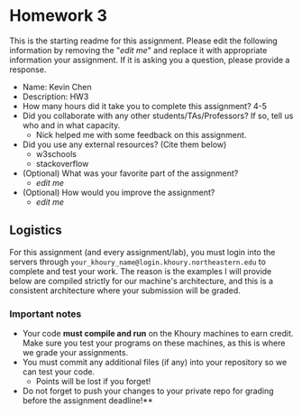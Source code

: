 # Homework 3

This is the starting readme for this assignment.  Please edit the following 
information by removing the "*edit me*" and replace it with appropriate 
information your assignment. If it is asking you a question, please provide 
a response.

- Name: Kevin Chen
- Description: HW3
- How many hours did it take you to complete this assignment? 4-5
- Did you collaborate with any other students/TAs/Professors? If so, tell 
  us who and in what capacity.
  - Nick helped me with some feedback on this assignment.
- Did you use any external resources? (Cite them below)
  - w3schools
  - stackoverflow
- (Optional) What was your favorite part of the assignment? 
  - *edit me*
- (Optional) How would you improve the assignment? 
  - *edit me*

## Logistics

For this assignment (and every assignment/lab), you must login into the 
servers through `your_khoury_name@login.khoury.northeastern.edu` to complete 
and test your work. The reason is the examples I will provide below are 
compiled strictly for our machine's architecture, and this is a consistent 
architecture where your submission will be graded.

### Important notes

* Your code **must compile and run** on the Khoury machines to earn credit. 
  Make sure you test your programs on these machines, as this is where we 
  grade your assignments.
* You must commit any additional files (if any) into your repository so we 
  can test your code.
  * Points will be lost if you forget!
* Do not forget to push your changes to your private repo for grading before 
  the assignment deadline!**

